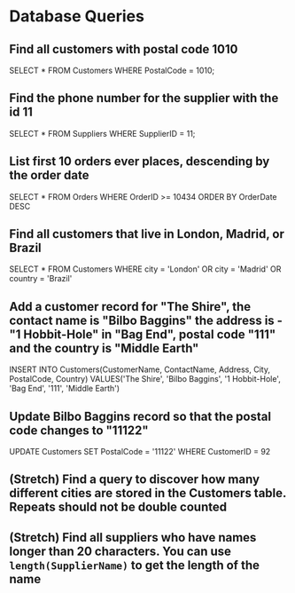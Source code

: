 # Database Queries

## Find all customers with postal code 1010

SELECT * FROM Customers
WHERE PostalCode = 1010;

## Find the phone number for the supplier with the id 11

SELECT * FROM Suppliers
WHERE SupplierID = 11;

## List first 10 orders ever places, descending by the order date

SELECT * FROM Orders
WHERE OrderID >= 10434
ORDER BY OrderDate DESC

## Find all customers that live in London, Madrid, or Brazil

SELECT * FROM Customers
WHERE city = 'London' OR city = 'Madrid' OR country = 'Brazil'

## Add a customer record for "The Shire", the contact name is "Bilbo Baggins" the address is -"1 Hobbit-Hole" in "Bag End", postal code "111" and the country is "Middle Earth"

INSERT INTO Customers(CustomerName, ContactName, Address, City, PostalCode, Country)
VALUES('The Shire', 'Bilbo Baggins', '1 Hobbit-Hole', 'Bag End', '111', 'Middle Earth')


## Update Bilbo Baggins record so that the postal code changes to "11122"

UPDATE Customers
SET PostalCode = '11122'
WHERE CustomerID = 92


## (Stretch) Find a query to discover how many different cities are stored in the Customers table. Repeats should not be double counted

## (Stretch) Find all suppliers who have names longer than 20 characters. You can use `length(SupplierName)` to get the length of the name
